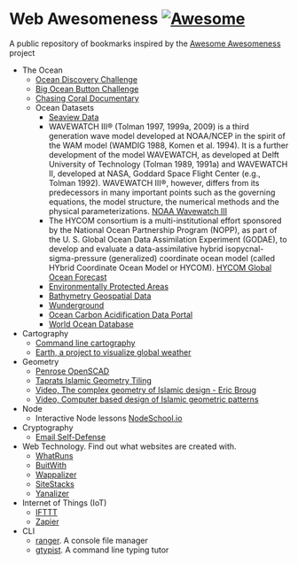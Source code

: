 # Web Awesomeness [![Awesome](https://awesome.re/badge.svg)](https://awesome.re)

A public repository of bookmarks inspired by the [Awesome Awesomeness](https://github.com/bayandin/awesome-awesomeness) project

* The Ocean
  * [Ocean Discovery Challenge](http://oceandiscovery.xprize.org/)
  * [Big Ocean Button Challenge](https://herox.com/bigoceanbutton/timeline)
  * [Chasing Coral Documentary](http://www.chasingcoral.com/)
  * Ocean Datasets
    * [Seaview Data](http://www.seaviewdata.org/index.php/home/)
    * WAVEWATCH III® (Tolman 1997, 1999a, 2009) is a third generation wave model developed at NOAA/NCEP in the spirit of the WAM model (WAMDIG 1988, Komen et al. 1994). It is a further development of the model WAVEWATCH, as developed at Delft University of Technology (Tolman 1989, 1991a) and WAVEWATCH II, developed at NASA, Goddard Space Flight Center (e.g., Tolman 1992). WAVEWATCH III®, however, differs from its predecessors in many important points such as the governing equations, the model structure, the numerical methods and the physical parameterizations. [NOAA Wavewatch III](http://polar.ncep.noaa.gov/waves/index2.shtml)
    * The HYCOM consortium is a multi-institutional effort sponsored by the National Ocean Partnership Program (NOPP), as part of the U. S. Global Ocean Data Assimilation Experiment (GODAE), to develop and evaluate a data-assimilative hybrid isopycnal-sigma-pressure (generalized) coordinate ocean model (called HYbrid Coordinate Ocean Model or HYCOM). [HYCOM Global Ocean Forecast](https://hycom.org/)
    * [Environmentally Protected Areas](http://www.mpatlas.org/map/mpas/)
    * [Bathymetry Geospatial Data](http://www.naturalearthdata.com/downloads/10m-physical-vectors/10m-bathymetry/)
    * [Wunderground](https://www.wunderground.com/weather/api)
    * [Ocean Carbon Acidification Data Portal](https://www.nodc.noaa.gov/oceanacidification/stewardship/data_portal.html)
    * [World Ocean Database](https://www.nodc.noaa.gov/OC5/WOD/pr_wod.html)
* Cartography
  * [Command line cartography](https://medium.com/@mbostock/command-line-cartography-part-1-897aa8f8ca2c)
  * [Earth, a project to visualize global weather](https://github.com/cambecc/earth)
* Geometry
  * [Penrose OpenSCAD](https://github.com/mattvonrocketstein/penrose)
  * [Taprats Islamic Geometry Tiling](http://taprats.sourceforge.net/)
  * [Video, The complex geometry of Islamic design - Eric Broug](https://www.youtube.com/watch?v=pg1NpMmPv48)
  * [Video, Computer based design of Islamic geometric patterns](https://www.youtube.com/watch?v=FBn6VgoF3fE)
* Node
  * Interactive Node lessons [NodeSchool.io](https://nodeschool.io/)
* Cryptography
  * [Email Self-Defense](https://emailselfdefense.fsf.org/en/)
* Web Technology. Find out what websites are created with.
  * [WhatRuns](https://www.whatruns.com/)
  * [BuitWith](https://builtwith.com/)
  * [Wappalizer](https://wappalyzer.com/)
  * [SiteStacks](https://sitestacks.com/)
  * [Yanalizer](https://yanalyzer.com/)
* Internet of Things (IoT)
  * [IFTTT](https://ifttt.com/)
  * [Zapier](https://zapier.com/)
* CLI
  * [ranger](https://ranger.github.io/). A console file manager  
  * [gtypist](https://www.gnu.org/software/gtypist/). A command line typing tutor
